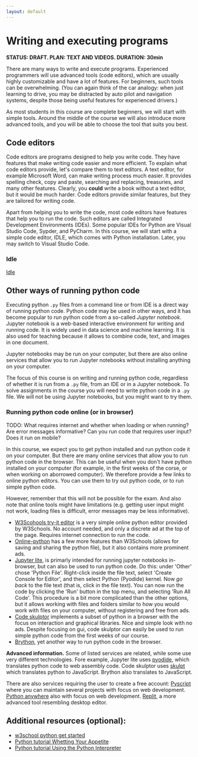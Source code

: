 ```yaml
---
layout: default
---
```


# Writing and executing programs
**STATUS: DRAFT. PLAN: TEXT AND VIDEOS. DURATION: 30min**

There are many ways to write and execute programs. Experienced programmers will use advanced tools (code editors), which are usually highly customizable and have a lot of features. For beginners, such tools can be overwhelming. (You can again think of the car analogy: when just learning to drive, you may be distracted by auto pilot and navigation systems, despite those being useful features for experienced drivers.)

As most students in this course are complete beginners, we will start with simple tools. Around the middle of the course we will also introduce more advanced tools, and you will be able to choose the tool that suits you best.

## Code editors
Code editors are programs designed to help you write code. They have features that make writing code easier and more efficient. To explain what code editors provide, let's compare them to text editors. A text editor, for example Microsoft Word, can make writing process much easier. It provides spelling check, copy and paste, searching and replacing, treasuries, and many other features. Clearly, you **could** write a book without a text editor, but it would be much harder. Code editors provide similar features, but they are tailored for writing code.

Apart from helping you to write the code, most code editors have features that help you to run the code. Such editors are called Integrated Development Environments (IDEs). Some popular IDEs for Python are Visual Studio Code, Sypder, and PyCharm. In this course, we will start with a simple code editor, IDLE, which comes with Python installation. Later, you may switch to Visual Studio Code.

### Idle
[Idle](https://docs.python.org/3/library/idle.html)

## Other ways of running python code
Executing python `.py` files from a command line or from IDE is a direct way of running python code. Python code may be used in other ways, and it has become popular to run python code from a so-called *Jupyter notebook*. Jupyter notebook is a web-based interactive environment for writing and running code. It is widely used in data science and machine learning. It is also used for teaching because it allows to combine code, text, and images in one document.

Jupyter notebooks may be run on your computer, but there are also online services that allow you to run Jupyter notebooks without installing anything on your computer.

The focus of this course is on writing and running python code, regardless of whether it is run from a `.py` file, from an IDE or in a Jupyter notebook. To solve assignments in the course you will need to write python code in a `.py` file. We will not be using Jupyter notebooks, but you might want to try them.

### Running python code online (or in browser)
TODO: What requires internet and whether when loading or when running? Are error messages informative? Can you run code that requires user input? Does it run on mobile?

In this course, we expect you to get python installed and run python code it on your computer. But there are many online services that allow you to run python code in the browser. This can be useful when you don't have python installed on your computer (for example, in the first weeks of the corse, or when working on aborrowed computer). We therefore provide a few links to online python editors. You can use them to try out python code, or to run simple python code.

 However, remember that this will not be possible for the exam. And also note that online tools might have limitations (e.g. getting user input might not work, loading files is difficult, error messages may be less informative).  

- [W3Scohools try-it editor](https://www.w3schools.com/python/trypython.asp?filename=demo_default) is a very simple online python editor provided by W3Schools. No account needed, and only a discrete ad at the top of the page. Requires internet connection to run the code.
- [Online-python](https://www.online-python.com/) has a few more features than W3Schools (allows for saving and sharing the python file), but it also contains more prominent ads.
- [Jupyter lite](https://jupyter.org/try-jupyter/lab/), is primarly intended for running jupyter notebooks in-browser, but can also be used to run python code. Do this: under 'Other' chose 'Python File'. Right-click inside the file text, select 'Create Console for Editor', and then select Python (Pyodide) kernel. Now *go back* to the file text (that is, click in the file text). You can now run the code by clicking the 'Run' button in the top menu, and selecting 'Run All Code'. This procedure is a bit more complicated than the other options, but it allows working with files and folders similar to how you would work with files on your computer, without registering and free from ads.
- [Code skulptor](https://py3.codeskulptor.org/) implements a subset of python in a browser with the focus on interaction and graphical libraries. Nice and simple look with no ads. Despite focusing on gui, code skulptor can easily be used to run simple python code from the first weeks of our course.
- [Brython](https://brython.info/tests/editor.html?lang=en), yet another way to run python code in the browser.


**Advanced information.** Some of listed services are related, while some use very different technologies. Fore example, Jupyter lite uses [pyodide](https://pyodide.org/en/stable/), which translates python code to web assembly code. Code skulptor uses [skulpt](https://skulpt.org/) which translates python to JavaScript. Brython also translates to JavaScript. 

There are also services requiring the user to create a free account: [Pyscript](https://pyscript.com/) where you can maintain several projects with focus on web development.
[Python anywhere](https://www.pythonanywhere.com/) also with focus on web development. [Replit](https://replit.com/), a more advanced tool resembling desktop editor.

## Additional resources (optional):
- [w3school python get started](https://www.w3schools.com/python/python_getstarted.asp)
- [Python tutorial Whetting Your Appetite](https://docs.python.org/3/tutorial/appetite.html)
- [Python tutorial Using the Python Interpreter](https://docs.python.org/3/tutorial/interpreter.html)



